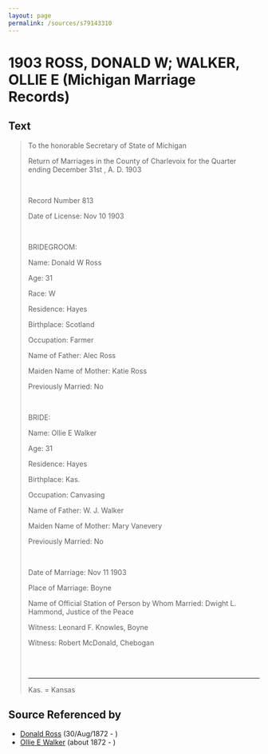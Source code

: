 ```yaml
---
layout: page
permalink: /sources/s79143310
---
```


# 1903 ROSS, DONALD W; WALKER, OLLIE E (Michigan Marriage Records)


## Text

> To the honorable Secretary of State of Michigan
>
> Return of Marriages in the County of Charlevoix for the Quarter ending December 31st , A. D. 1903
>
> <br/>
>
> Record Number 813
>
> Date of License: Nov 10 1903
>
> <br/>
>
> BRIDEGROOM:
>
> Name: Donald W Ross
>
> Age: 31
>
> Race: W
>
> Residence: Hayes
>
> Birthplace: Scotland
>
> Occupation: Farmer
>
> Name of Father: Alec Ross
>
> Maiden Name of Mother: Katie Ross
>
> Previously Married: No
>
> <br/>
>
> BRIDE:
>
> Name: Ollie E Walker
>
> Age: 31
>
> Residence: Hayes
>
> Birthplace: Kas.
>
> Occupation: Canvasing
>
> Name of Father: W. J. Walker
>
> Maiden Name of Mother: Mary Vanevery
>
> Previously Married: No
>
> <br/>
>
> Date of Marriage: Nov 11 1903
>
> Place of Marriage: Boyne
>
> Name of Official Station of Person by Whom Married: Dwight L. Hammond, Justice of the Peace
>
> Witness: Leonard F. Knowles, Boyne
>
> Witness: Robert McDonald, Chebogan
>
> <br/>
>
> <br/>
>
> ---
>
> Kas.  = Kansas
>

## Source Referenced by

* [Donald Ross](../people/@4496220@-donald-ross-b1872-8-30-d.md) (30/Aug/1872 - )
* [Ollie E Walker](../people/@42365832@-ollie-e-walker-b1872-d.md) (about 1872 - )
